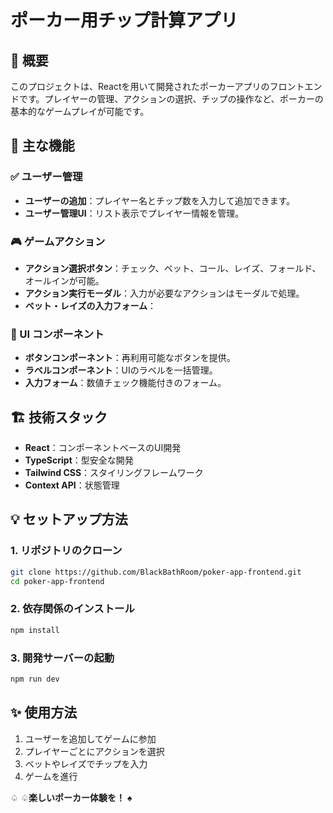 # ポーカー用チップ計算アプリ

## 🚀 概要
このプロジェクトは、Reactを用いて開発されたポーカーアプリのフロントエンドです。プレイヤーの管理、アクションの選択、チップの操作など、ポーカーの基本的なゲームプレイが可能です。

## 📌 主な機能

### ✅ ユーザー管理
- **ユーザーの追加**：プレイヤー名とチップ数を入力して追加できます。
- **ユーザー管理UI**：リスト表示でプレイヤー情報を管理。

### 🎮 ゲームアクション
- **アクション選択ボタン**：チェック、ベット、コール、レイズ、フォールド、オールインが可能。
- **アクション実行モーダル**：入力が必要なアクションはモーダルで処理。
- **ベット・レイズの入力フォーム**：

### 🎨 UI コンポーネント
- **ボタンコンポーネント**：再利用可能なボタンを提供。
- **ラベルコンポーネント**：UIのラベルを一括管理。
- **入力フォーム**：数値チェック機能付きのフォーム。

## 🏗️ 技術スタック
- **React**：コンポーネントベースのUI開発
- **TypeScript**：型安全な開発
- **Tailwind CSS**：スタイリングフレームワーク
- **Context API**：状態管理

## 💡 セットアップ方法
### 1. リポジトリのクローン
```sh
git clone https://github.com/BlackBathRoom/poker-app-frontend.git
cd poker-app-frontend
```

### 2. 依存関係のインストール
```sh
npm install
```

### 3. 開発サーバーの起動
```sh
npm run dev
```

## ✨ 使用方法
1. ユーザーを追加してゲームに参加
2. プレイヤーごとにアクションを選択
3. ベットやレイズでチップを入力
4. ゲームを進行


♤
♤**楽しいポーカー体験を！** ♠



